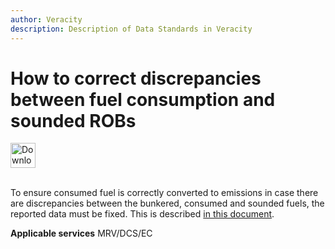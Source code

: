 ```yaml
---
author: Veracity
description: Description of Data Standards in Veracity
---
```


# How to correct discrepancies between fuel consumption and sounded ROBs

<a href="https://veracitycdnprod.blob.core.windows.net/developer/veracitystatic/ovd/How%20to%20report%20bunker%20corrections.pdf" download>
    <img src="assets/download.png" alt="Download PDF" height="40">
  </a>
  <br>
  <br>

To ensure consumed fuel is correctly converted to emissions in case there are discrepancies between the bunkered, consumed and sounded fuels, the reported data must be fixed. This is described [in this document](http://standard.no/).

**Applicable services**
MRV/DCS/EC
